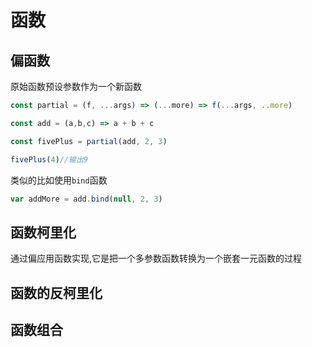 # 函数  

## 偏函数

原始函数预设参数作为一个新函数

```js
const partial = (f, ...args) => (...more) => f(...args, ..more)

const add = (a,b,c) => a + b + c

const fivePlus = partial(add, 2, 3)

fivePlus(4)//输出9
```

类似的比如使用`bind`函数

```js
var addMore = add.bind(null, 2, 3)
```

## 函数柯里化  

通过偏应用函数实现,它是把一个多参数函数转换为一个嵌套一元函数的过程  

## 函数的反柯里化  

## 函数组合  
